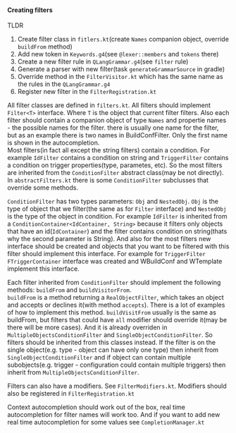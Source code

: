#### Creating filters

TLDR  
1) Create filter class in `fitlers.kt`(create `Names` companion object, override `buildFrom` method)
2) Add new token in `Keywords.g4`(see `@lexer::members` and `tokens` there)
3) Create a new filter rule in `QLangGrammar.g4`(see `filter` rule)
4) Generate a parser with new filter(task `generateGrammarSource` in gradle)
5) Override method in the `FilterVisitor.kt` which has the same name as the rules in the `QLangGrammar.g4`
6) Register new filter in the `FilterRegistration.kt`

All filter classes are defined in `filters.kt`. All filters should implement `Filter<T>` interface.
Where `T` is the object that current filter filters. Also each filter should contain a companion object of type `Names` and propertie names - the possible names for the filter.
there is usually one name for the filter, but as an example there is two names in BuildConfFilter. Only the first name is shown in the autocompletion.  
Most filters(in fact all except the string filters) contain a condition. For example `IdFilter` contains a condition on string and `TriggerFilter` contains a condition on trigger properties(type, parametes, etc).
So the most filters are inherited from the `ConditionFilter` abstract class(may be not directly). In `abstractFilters.kt` there is some `ConditionFilter` subclusses that override some methods.  

`ConditionFilter` has two types parameters: `Obj` and `NestedObj`. `Obj` is the type of object that we filter(the same as for `Filter` interface) and `NestedObj` is the type of the object in condition.
For example `IdFilter` is inherited from a `ConditionContainer<IdContainer, String>` because it filters only objects that have an id(`IdContainer`) and the filter contains condition on string(thats why the second parameter is String).
And also for the most filters new interface should be created and objects that you want to be filtered with this filter should implement this interface.
For example for `TriggerFilter` `FTriggerContainer` interface was created and WBuildConf and WTemplate implement this interface.

Each filter inherited from `ConditionFilter` should implement the following methods: `buildFrom` and `buildVisitorFrom`.  
`buildFrom` is a method returning a `RealObjectFilter`, which takes an object and accepts or declines it(with method `accepts`). There is a lot of examples of how to implement this method.
`buildVisitFrom` usually is the same as buildFrom, but filters that could have `all` modifier should override it(may be there will be more cases). And it is already overriden in `MultipleObjectsConditionFilter` and `SingleObjectConditionFilter`.
So filters should be inherited from this classes instead. If the filter is on the single object(e.g. type - object can have only one type) then inherit from `SingleObjectConditionFilter` and if object can contain multiple subobjects(e.g. trigger - configuration could contain multiple triggers) then inherit from `MultipleObjectsConditionFilter`.

Filters can also have a modifiers. See `FilterModifiers.kt`. Modifiers should also be registered in `FilterRegistration.kt`

Context autocompletion should work out of the box, real time autocompletion for filter names will work too. And if you want to add new real time autocompletion for some values see `CompletionManager.kt`